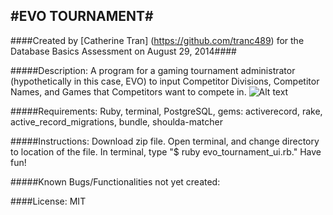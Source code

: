 #EVO TOURNAMENT#
------------
####Created by [Catherine Tran] (https://github.com/tranc489) for the Database Basics Assessment on August 29, 2014####

#####Description:
A program for a gaming tournament administrator (hypothetically in this case, EVO) to input Competitor Divisions, Competitor Names, and Games that Competitors want to compete in.
![Alt text](http://i.imgur.com/a8w9Qk3.png)


#####Requirements:
Ruby, terminal, PostgreSQL, gems: activerecord, rake, active_record_migrations, bundle, shoulda-matcher

#####Instructions:
Download zip file.  Open terminal, and change directory to location of the file.  In terminal, type "$ ruby evo_tournament_ui.rb." Have fun!

#####Known Bugs/Functionalities not yet created:


####License:
MIT
